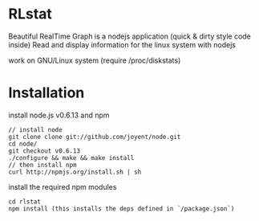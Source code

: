 # RLstat

Beautiful RealTime Graph is a nodejs application (quick & dirty style code inside)
Read and display information for the linux system with nodejs

work on GNU/Linux system (require /proc/diskstats)

# Installation

install node.js v0.6.13 and npm

    // install node
    git clone clone git://github.com/joyent/node.git
    cd node/
    git checkout v0.6.13
    ./configure && make && make install
    // then install npm
    curl http://npmjs.org/install.sh | sh

install the required npm modules

    cd rlstat
    npm install (this installs the deps defined in `/package.json`)
